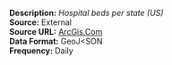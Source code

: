 **Description:**  *Hospital beds per state  (US)* <br>
**Source:**  External <br>
**Source URL:** [ArcGis.Com](https://opendata.arcgis.com/datasets/1044bb19da8d4dbfb6a96eb1b4ebf629_0.geojson) <br>
**Data Format:** GeoJ<SON <br>
**Frequency:** Daily 
